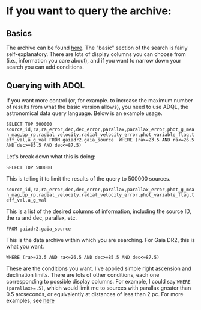 # If you want to query the archive:

## Basics

The archive can be found [here](https://gea.esac.esa.int/archive/). The "basic" section of the search is fairly self-explanatory. There are lots of display columns you can choose from (i.e., information you care about), and if you want to narrow down your search you can add conditions.

## Querying with ADQL

If you want more control (or, for example. to increase the maximum number of results from what the basic version allows), you need to use ADQL, the astronomical data query language. Below is an example usage.

`SELECT TOP 500000 source_id,ra,ra_error,dec,dec_error,parallax,parallax_error,phot_g_mean_mag,bp_rp,radial_velocity,radial_velocity_error,phot_variable_flag,teff_val,a_g_val FROM gaiadr2.gaia_source  WHERE (ra>=23.5 AND ra<=26.5 AND dec>=85.5 AND dec<=87.5)`

Let's break down what this is doing:

`SELECT TOP 500000`

This is telling it to limit the results of the query to 500000 sources.

`source_id,ra,ra_error,dec,dec_error,parallax,parallax_error,phot_g_mean_mag,bp_rp,radial_velocity,radial_velocity_error,phot_variable_flag,teff_val,a_g_val`

This is a list of the desired columns of information, including the source ID, the ra and dec, parallax, etc.

`FROM gaiadr2.gaia_source`

This is the data archive within which you are searching. For Gaia DR2, this is what you want.

`WHERE (ra>=23.5 AND ra<=26.5 AND dec>=85.5 AND dec<=87.5)`

These are the conditions you want. I've applied simple right ascension and declination limits. There are lots of other conditions, each one corresponding to possible display columns. For example, I could say
`WHERE (parallax>=.5)`,
which would limit me to sources with parallax greater than 0.5 arcseconds, or equivalently at distances of less than 2 pc. For more examples, see [here](http://gea.esac.esa.int/archive-help/index.html)


